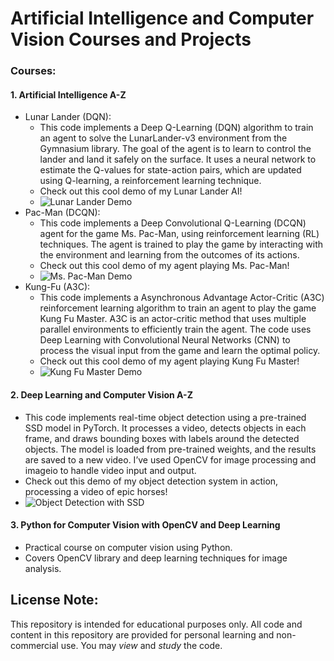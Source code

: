 # Artificial Intelligence and Computer Vision Courses and Projects

### Courses:

#### 1. Artificial Intelligence A-Z
- Lunar Lander (DQN):
   - This code implements a Deep Q-Learning (DQN) algorithm to train an agent to solve the LunarLander-v3 environment from the Gymnasium library. The goal of the agent is to learn to control the lander and land it safely on the surface. It uses a neural network to estimate the Q-values for state-action pairs, which are updated using Q-learning, a reinforcement learning technique.
   - Check out this cool demo of my Lunar Lander AI!
   - ![Lunar Lander Demo](./assets/lunarLander.gif) 
- Pac-Man (DCQN):
  - This code implements a Deep Convolutional Q-Learning (DCQN) agent for the game Ms. Pac-Man, using reinforcement learning (RL) techniques. The agent is trained to play the game by interacting with the environment and learning from the outcomes of its actions.
  - Check out this cool demo of my agent playing Ms. Pac-Man!
   - ![Ms. Pac-Man Demo](./assets/pacman.gif) 
- Kung-Fu (A3C):
  - This code implements a Asynchronous Advantage Actor-Critic (A3C) reinforcement learning algorithm to train an agent to play the game Kung Fu Master. A3C is an actor-critic method that uses multiple parallel environments to efficiently train the agent. The code uses Deep Learning with Convolutional Neural Networks (CNN) to process the visual input from the game and learn the optimal policy.
  - Check out this cool demo of my agent playing Kung Fu Master!
   - ![Kung Fu Master Demo](./assets/kungfu.gif) 

#### 2. Deep Learning and Computer Vision A-Z
- This code implements real-time object detection using a pre-trained SSD model in PyTorch. It processes a video, detects objects in each frame, and draws bounding boxes with labels around the detected objects. The model is loaded from pre-trained weights, and the results are saved to a new video. I’ve used OpenCV for image processing and imageio to handle video input and output.
- Check out this demo of my object detection system in action, processing a video of epic horses!
- ![Object Detection with SSD](./assets/output.gif) 

#### 3. Python for Computer Vision with OpenCV and Deep Learning
- Practical course on computer vision using Python.
- Covers OpenCV library and deep learning techniques for image analysis.

## License Note:
This repository is intended for educational purposes only. All code and content in this repository are provided for personal learning and non-commercial use. You may *view* and *study* the code.
